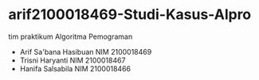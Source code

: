 # arif2100018469-Studi-Kasus-Alpro

tim praktikum Algoritma Pemograman
- Arif Sa'bana Hasibuan NIM 2100018469
- Trisni Haryanti NIM 2100018467
- Hanifa Salsabila NIM 2100018466
